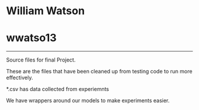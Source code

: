 # William Watson
# wwatso13

---

Source files for final Project.

These are the files that have been cleaned up from testing code to run
more effectively.

*.csv has data collected from experiemnts

We have wrappers around our models to make experiments easier.
